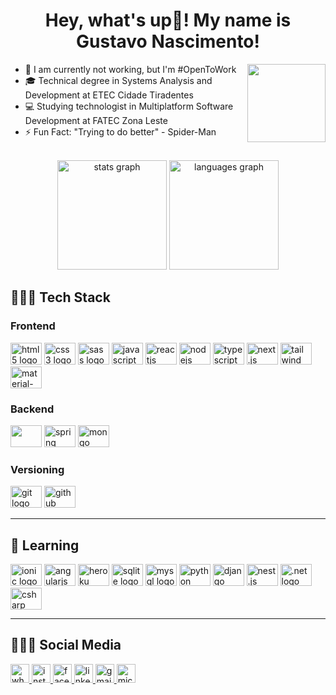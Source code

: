 <h1 align="center">Hey, what's up👋! My name is Gustavo Nascimento!</h1>

<img src="https://media.discordapp.net/attachments/979473643866292225/1016883840360390707/a.gif" height="125" width="125" align="right" />
<div align="left">

- 💼 I am currently not working, but I'm #OpenToWork
- 🎓 Technical degree in Systems Analysis and Development at ETEC Cidade Tiradentes
- 💻 Studying technologist in Multiplatform Software Development at FATEC Zona Leste
- ⚡ Fun Fact: "Trying to do better" - Spider-Man

</div>

<br>

<div align="center">
  <img src="https://github-readme-stats.vercel.app/api?hide_title=false&hide_rank=false&show_icons=true&include_all_commits=true&count_private=true&disable_animations=false&theme=graywhite&locale=en&hide_border=false&username=Gustavo-Nasc" height="175" alt="stats graph"  />
  <img src="https://github-readme-stats.vercel.app/api/top-langs?locale=en&hide_title=false&layout=compact&card_width=320&langs_count=10&theme=graywhite&hide_border=false&username=Gustavo-Nasc" height="175" alt="languages graph"  />
</div>

<h2>👨🏾‍💻 Tech Stack</h2>
<h3>Frontend</h3>
<div>
  <img src="https://cdn.jsdelivr.net/gh/devicons/devicon/icons/html5/html5-plain.svg" height="35" width="50" alt="html5 logo"/>
  <img src="https://cdn.jsdelivr.net/gh/devicons/devicon/icons/css3/css3-plain.svg" height="35" width="50" alt="css3 logo"/>
  <img src="https://cdn.jsdelivr.net/gh/devicons/devicon/icons/sass/sass-original.svg" height="35" width="50" alt="sass logo" />
  <img src="https://cdn.jsdelivr.net/gh/devicons/devicon/icons/javascript/javascript-plain.svg" height="35" width="50" alt="javascript logo"/>
  <img src="https://cdn.jsdelivr.net/gh/devicons/devicon/icons/react/react-original.svg" height="35" width="50" alt="reactjs logo"/>
  <img src="https://cdn.jsdelivr.net/gh/devicons/devicon/icons/nodejs/nodejs-plain.svg" height="35" width="50" alt="nodejs logo"/>
  <img src="https://cdn.jsdelivr.net/gh/devicons/devicon/icons/typescript/typescript-plain.svg" height="35" width="50" alt="typescript logo"/>
  <img src="https://cdn.jsdelivr.net/gh/devicons/devicon/icons/nextjs/nextjs-original.svg" height="35" width="50" alt="next.js logo"/>
  <img src="https://cdn.jsdelivr.net/gh/devicons/devicon@latest/icons/tailwindcss/tailwindcss-original.svg" height="35" width="50" alt="tailwind logo" />
  <img src="https://cdn.jsdelivr.net/gh/devicons/devicon/icons/materialui/materialui-plain.svg" height="35" width="50" alt="material-ui logo"/>
</div>

<h3>Backend</h3>
<div>
  <img src="https://cdn.jsdelivr.net/gh/devicons/devicon/icons/java/java-original.svg" height="35" width="50" />
  <img src="https://cdn.jsdelivr.net/gh/devicons/devicon/icons/spring/spring-original-wordmark.svg" height="35" width="50" alt="spring logo"/>
  <img src="https://cdn.jsdelivr.net/gh/devicons/devicon/icons/mongodb/mongodb-plain-wordmark.svg" height="35" width="50" alt="mongo logo"/>
</div>

<h3>Versioning</h3>
<div>
  <img src="https://cdn.jsdelivr.net/gh/devicons/devicon/icons/git/git-original.svg" height="35" width="50" alt="git logo"/>
  <img src="https://cdn.jsdelivr.net/gh/devicons/devicon/icons/github/github-original.svg" height="35" width="50" alt="github logo"/>
</div>

---
<h2>📑 Learning</h2>
<div align="left">
  <img src="https://cdn.jsdelivr.net/gh/devicons/devicon/icons/ionic/ionic-original.svg" height="35" width="50" alt="ionic logo"/>
  <img src="https://cdn.jsdelivr.net/gh/devicons/devicon/icons/angularjs/angularjs-plain.svg" height="35" width="50" alt="angularjs logo"/>
  <img src="https://cdn.jsdelivr.net/gh/devicons/devicon/icons/heroku/heroku-plain.svg" height="35" width="50" alt="heroku logo"/>
  <img src="https://cdn.jsdelivr.net/gh/devicons/devicon/icons/sqlite/sqlite-original.svg" height="35" width="50" alt="sqlite logo" />
  <img src="https://cdn.jsdelivr.net/gh/devicons/devicon/icons/mysql/mysql-original.svg" height="35" width="50" alt="mysql logo" />
  <img src="https://cdn.jsdelivr.net/gh/devicons/devicon/icons/python/python-original.svg" height="35" width="50" alt="python logo" />
  <img src="https://cdn.jsdelivr.net/gh/devicons/devicon/icons/django/django-plain.svg" height="35" width="50" alt="django logo" />
  <img src="https://cdn.jsdelivr.net/gh/devicons/devicon/icons/nestjs/nestjs-plain.svg" height="35" width="50" alt="nest.js logo" />
  <img src="https://cdn.jsdelivr.net/gh/devicons/devicon/icons/dotnetcore/dotnetcore-original.svg" height="35" width="50" alt=".net logo" />
  <img src="https://cdn.jsdelivr.net/gh/devicons/devicon/icons/csharp/csharp-plain.svg" height="35" width="50" alt="csharp logo" />
</div>

---
<h2>🧏🏾‍♂️ Social Media</h2>
<a href="https://wa.me/5511976495898">
  <img src="https://img.shields.io/static/v1?message=Whatsapp&logo=whatsapp&label=&color=25D366&logoColor=white&labelColor=&style=for-the-badge" height="30" alt="whatsapp badge"/>
</a>
<a href="https://www.instagram.com/gustanascsouza/">
  <img src="https://img.shields.io/static/v1?message=Instagram&logo=instagram&label=&color=DD2A7B&logoColor=white&labelColor=&style=for-the-badge" height="30" alt="instagram badge"/>
</a>
<a href="https://www.facebook.com/gustanascsouza/">
  <img src="https://img.shields.io/static/v1?message=Facebook&logo=facebook&label=&color=1877F2&logoColor=white&labelColor=&style=for-the-badge" height="30" alt="facebook badge"/>
</a>
<a href="https://www.linkedin.com/in/gustanascsouza/">
  <img src="https://img.shields.io/static/v1?message=LinkedIn&logo=linkedin&label=&color=0077B5&logoColor=white&labelColor=&style=for-the-badge" height="30" alt="linkedin badge"/>
</a>
<a href="mailto:gunascsouza@gmail.com">
  <img src="https://img.shields.io/static/v1?message=Gmail&logo=gmail&label=&color=D14836&logoColor=white&labelColor=&style=for-the-badge" height="30" alt="gmail badge"/>
</a>
<a href="mailto:gustavo.ns@outlook.com.br">
  <img src="https://img.shields.io/static/v1?message=Outlook&logo=microsoft-outlook&label=&color=0078D4&logoColor=white&labelColor=&style=for-the-badge" height="30" alt="microsoft-outlook badge"/>
</a>
